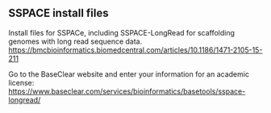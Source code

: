 ## SSPACE install files 

Install files for SSPACe, including SSPACE-LongRead for scaffolding genomes with long read sequence data.
https://bmcbioinformatics.biomedcentral.com/articles/10.1186/1471-2105-15-211

Go to the BaseClear website and enter your information for an academic license:
https://www.baseclear.com/services/bioinformatics/basetools/sspace-longread/

